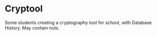 # Cryptool
Some students creating a cryptography tool for school, with Database History. May contain nuts.

